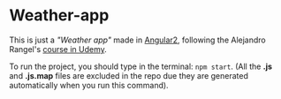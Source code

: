 # Weather-app
This is just a _"Weather app"_ made in [Angular2][1], following the Alejandro Rangel's [course in Udemy][2].

To run the project, you should type in the terminal: `npm start`. (All the **.js** and **.js.map** files are excluded in the repo due they are generated automatically when you run this command).

[1]: https://angular.io
[2]: https://www.udemy.com/angular-2-master-class-with-alejandro-rangel/
